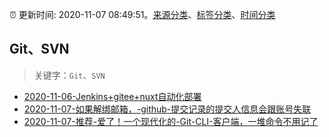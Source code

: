 :alarm_clock: 更新时间: 2020-11-07 08:49:51。[来源分类](../README.md)、[标签分类](../TAGS.md)、[时间分类](../TIMELINE.md)

## Git、SVN


> 关键字：`Git`、`SVN`



- [2020-11-06-Jenkins+gitee+nuxt自动化部署](https://juejin.im/post/6892228095445565454) 
- [2020-11-07-如果解绑邮箱，-github-提交记录的提交人信息会跟账号失联](https://www.v2ex.com/t/722709) 
- [2020-11-07-推荐-爱了！一个现代化的-Git-CLI-客户端，一堆命令不用记了](https://toutiao.io/k/s3pgs9r) 